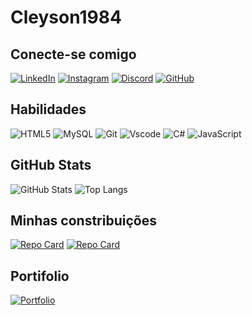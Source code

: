 # Cleyson1984

## Conecte-se comigo
[![LinkedIn](https://img.shields.io/badge/LinkedIn-0077B5?style=for-the-badge&logo=linkedin&logoColor=white)](https://www.linkedin.com/in/cleyson-romero-35ab85101/)  [![Instagram](https://img.shields.io/badge/-Instagram-%23E4405F?style=for-the-badge&logo=instagram&logoColor=white)](https://www.instagram.com/cleyson1984/) [![Discord](https://img.shields.io/badge/Discord-7289DA?style=for-the-badge&logo=discord&logoColor=white)](https://discord.com/channels/@cleyson3989) [![GitHub](https://img.shields.io/badge/GitHub-100000?style=for-the-badge&logo=github&logoColor=white)](https://github.com/Cleyson1984)
## Habilidades
![HTML5](https://img.shields.io/badge/HTML5-E34F26?style=for-the-badge&logo=html5&logoColor=white) ![MySQL](https://img.shields.io/badge/MySQL-00000F?style=for-the-badge&logo=mysql&logoColor=white) ![Git](https://img.shields.io/badge/GIT-E44C30?style=for-the-badge&logo=git&logoColor=white) ![Vscode](https://img.shields.io/badge/Vscode-007ACC?style=for-the-badge&logo=visual-studio-code&logoColor=white) ![C#](https://img.shields.io/badge/C%23-239120?style=for-the-badge&logo=c-sharp&logoColor=white) ![JavaScript](https://img.shields.io/badge/JavaScript-F7DF1E?style=for-the-badge&logo=javascript&logoColor=black)

## GitHub Stats
![GitHub Stats](https://github-readme-stats.vercel.app/api?username=cleyson1984&theme=transparent&bg_color=000&border_color=30A3DC&show_icons=true&icon_color=30A3DC&title_color=E94D5F&text_color=FFF&hide_title=true) ![Top Langs](https://github-readme-stats-git-masterrstaa-rickstaa.vercel.app/api/top-langs/?username=cleyson1984&bg_color=000&border_color=30A3DC&title_color=E94D5F&text_color=FFF)

## Minhas constribuições 
[![Repo Card](https://github-readme-stats.vercel.app/api/pin/?username=cleyson1984&repo=maquina-de-memes&bg_color=000&border_color=30A3DC&show_icons=true&icon_color=30A3DC&title_color=E94D5F&text_color=FFF)](https://github.com/cleyson1984/maquina-de-memes) [![Repo Card](https://github-readme-stats.vercel.app/api/pin/?username=cleyson1984&repo=projeto-listagem-pokemon&bg_color=000&border_color=30A3DC&show_icons=true&icon_color=30A3DC&title_color=E94D5F&text_color=FFF)](https://github.com/cleyson1984/projeto-listagem-pokemon)

## Portifolio 
[![Portfolio](https://img.shields.io/badge/Portfolio-FF5722?style=for-the-badge&logo=todoist&logoColor=white)](https://cleysonromero.netlify.app)
